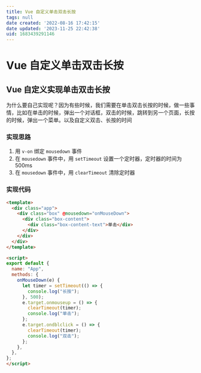 ```yaml
---
title: Vue 自定义单击双击长按
tags: null
date created: '2022-08-16 17:42:15'
date updated: '2023-11-25 22:42:38'
uid: 1683439291146
---
```


# Vue 自定义单击双击长按

## Vue 自定义实现单击双击长按

为什么要自己实现呢？因为有些时候，我们需要在单击双击长按的时候，做一些事情，比如在单击的时候，弹出一个对话框，双击的时候，跳转到另一个页面，长按的时候，弹出一个菜单。以及自定义双击、长按的时间

### 实现思路

1. 用 `v-on` 绑定 `mousedown` 事件
2. 在 `mousedown` 事件中，用 `setTimeout` 设置一个定时器，定时器的时间为 500ms
3. 在 `mousedown` 事件中，用 `clearTimeout` 清除定时器

### 实现代码

```html
<template>
  <div class="app">
    <div class="box" @mousedown="onMouseDown">
      <div class="box-content">
        <div class="box-content-text">单击</div>
      </div>
    </div>
  </div>
</template>

<script>
export default {
  name: "App",
  methods: {
    onMouseDown(e) {
      let timer = setTimeout(() => {
        console.log("长按");
      }, 500);
      e.target.onmouseup = () => {
        clearTimeout(timer);
        console.log("单击");
      };
      e.target.ondblclick = () => {
        clearTimeout(timer);
        console.log("双击");
      };
    },
  },
};
</script>

````
